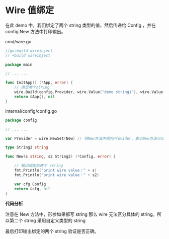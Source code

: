 # Wire 值绑定

在此 demo 中，我们绑定了两个 string 类型的值，然后传递给 Config ，并在 config.New 方法中打印输出。

cmd/wire.go

```go
//go:build wireinject
// +build wireinject

package main

// ... ...

func InitApp() (*App, error) {
	// 绑定两个string
	wire.Build(config.Provider, wire.Value("demo string1"), wire.Value(config.String2("demo string 2")), NewApp)
	return &App{}, nil
}

```

internal/config/config.go

```go
package config

// ... ...

var Provider = wire.NewSet(New) // 将New方法声明为Provider，表示New方法可以创建一个被别人依赖的对象,也就是Config对象

type String2 string

func New(s string, s2 String2) (*Config, error) {

    // 输出绑定的两个 string
	fmt.Println("print wire value：" + s)
	fmt.Println("print wire value：" + s2)

	var cfg Config
	return &cfg, nil
}
```

**代码分析**

注意在 New 方法中，形参如果都写 string 那么 wire 无法区分具体的 string。所以第二个 string 采用自定义类型的 string

最后打印输出绑定的两个 string 验证是否正确。



